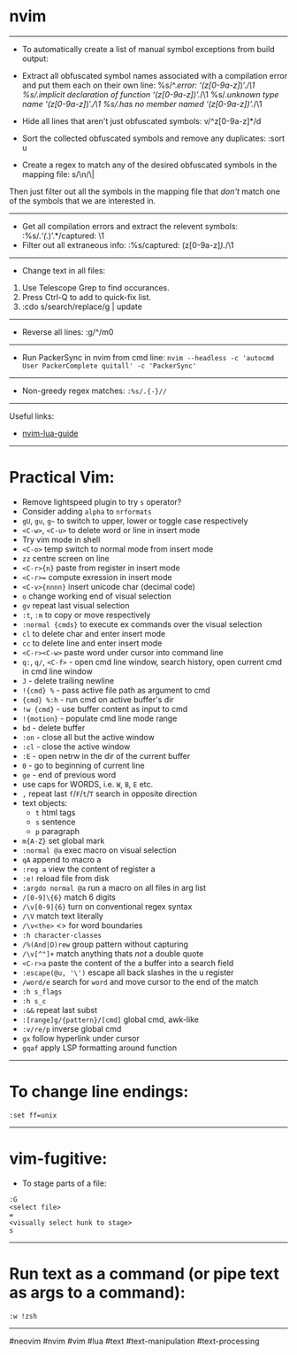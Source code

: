 # nvim

-------------------------------------------------------------------------------

- To automatically create a list of manual symbol exceptions from build output:

- Extract all obfuscated symbol names associated with a compilation error and
  put them each on their own line:
%s/^.*error: ‘\(z[0-9a-z]*\)’.*/\1
%s/.*implicit declaration of function ‘\(z[0-9a-z]*\)’.*/\1
%s/.*unknown type name ‘\(z[0-9a-z]*\)’.*/\1
%s/.*has no member named ‘\(z[0-9a-z]*\)’.*/\1

- Hide all lines that aren't just obfuscated symbols:
v/^z[0-9a-z]*/d

- Sort the collected obfuscated symbols and remove any duplicates:
:sort u

- Create a regex to match any of the desired obfuscated symbols in the mapping file:
s/\n/\\|

Then just filter out all the symbols in the mapping file that _don't_ match one of the symbols that we are interested in.

-------------------------------------------------------------------------------

- Get all compilation errors and extract the relevent symbols:
:%s/.*‘\(.*\)’.*/captured: \1
- Filter out all extraneous info:
:%s/captured: \(z[0-9a-z]*\).*/\1

-------------------------------------------------------------------------------

- Change text in all files:
1. Use Telescope Grep to find occurances.
2. Press Ctrl-Q to add to quick-fix list.
3. :cdo s/search/replace/g | update

-------------------------------------------------------------------------------

- Reverse all lines:
:g/^/m0

-------------------------------------------------------------------------------

- Run PackerSync in nvim from cmd line:
`nvim --headless -c 'autocmd User PackerComplete quitall' -c 'PackerSync'`

-------------------------------------------------------------------------------

- Non-greedy regex matches:
`:%s/.{-}//`

-------------------------------------------------------------------------------

Useful links:
- [nvim-lua-guide](https://github.com/nanotee/nvim-lua-guide)

-------------------------------------------------------------------------------

# Practical Vim:
- Remove lightspeed plugin to try `s` operator?
- Consider adding `alpha` to `nrformats`
- `gU`, `gu`, `g~` to switch to upper, lower or toggle case respectively
- `<C-w>`, `<C-u>` to delete word or line in insert mode
- Try vim mode in shell
- `<C-o>` temp switch to normal mode from insert mode
- `zz` centre screen on line
- `<C-r>{n}` paste from register in insert mode
- `<C-r>=` compute exression in insert mode
- `<C-v>{nnnn}` insert unicode char (decimal code)
- `o` change working end of visual selection
- `gv` repeat last visual selection
- `:t`, `:m` to copy or move respectively
- `:normal {cmds}` to execute ex commands over the visual selection
- `cl` to delete char and enter insert mode
- `cc` to delete line and enter insert mode
- `<C-r><C-w>` paste word under cursor into command line
- `q:`, `q/`, `<C-f>` - open cmd line window, search history, open current cmd in cmd line window
- `J` - delete trailing newline
- `!{cmd} %` - pass active file path as argument to cmd
- `{cmd} %:h` - run cmd on active buffer's dir
- `!w {cmd}` - use buffer content as input to cmd
- `!{motion}` - populate cmd line mode range
- `bd` - delete buffer
- `:on` - close all but the active window
- `:cl` - close the active window
- `:E` - open netrw in the dir of the current buffer
- `0` - go to beginning of current line
- `ge` - end of previous word
- use caps for WORDS, i.e. `W`, `B`, `E` etc.
- `,` repeat last `f`/`F`/`t`/`T` search in opposite direction
- text objects:
  - `t` html tags
  - `s` sentence
  - `p` paragraph
- `m{A-Z}` set global mark
- `:normal @a` exec macro on visual selection
- `qA` append to macro a
- `:reg a` view the content of register a
- `:e!` reload file from disk
- `:argdo normal @a` run a macro on all files in arg list
- `/[0-9]\{6}` match 6 digits
- `/\v[0-9]{6}` turn on conventional regex syntax
- `/\V` match text literally
- `/\v<the>` <> for word boundaries
- `:h character-classes`
- `/%(And|D)rew` group pattern without capturing
- `/\v[^"]+` match anything thats _not_ a double quote
- `<C-r>a` paste the content of the a buffer into a search field
- `:escape(@u, '\')` escape all back slashes in the u register
- `/word/e` search for `word` and move cursor to the end of the match
- `:h s_flags`
- `:h s_c`
- `:&&` repeat last subst
- `:[range]g/{pattern}/[cmd]` global cmd, awk-like
- `:v/re/p` inverse global cmd
- `gx` follow hyperlink under cursor
- `gqaf` apply LSP formatting around function

-------------------------------------------------------------------------------

# To change line endings:
```
:set ff=unix
```

-------------------------------------------------------------------------------

# vim-fugitive:
- To stage parts of a file:
```
:G
<select file>
=
<visually select hunk to stage>
s
```

-------------------------------------------------------------------------------

# Run text as a command (or pipe text as args to a command):
```
:w !zsh
```

-------------------------------------------------------------------------------

#neovim #nvim #vim #lua #text #text-manipulation #text-processing

